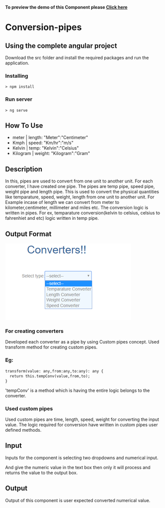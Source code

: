 **To preview the demo of this Component please [Click here](https://stackblitz.com/edit/angular-uoz1z7-ls8t7m?embed=1&file=src/app/converters/converters.component.html&hideNavigation=1&view=preview)**


# Conversion-pipes

## Using the complete angular project

Download the src folder and install the required packages and run the application.

### Installing

```
> npm install
```

### Run server

```
> ng serve
``` 

## How To Use
- meter | length: "Meter":"Centimeter"
- Kmph | speed: "Km/hr":"m/s"
- Kelvin | temp: "Kelvin":"Celsius"
- Kilogram | weight: "Kilogram":"Gram"

## Description
In this, pipes are used to convert from one unit to another unit. For each converter, I have created one pipe. The pipes are temp pipe, speed pipe, weight pipe and length pipe. This is used to convert the physical quantities like temparature, speed, weight, length  from one unit to another unit. For Example incase of length we can convert from meter to kilometer,centimeter, millimeter and miles etc. The conversion logic is written in pipes. For ex, temparature conversion(kelvin to celsius, celsius to fahrenhiet and etc) logic written in temp pipe.  


## Output Format 

<p><img src="/images/Screenshot (11).png"></p>


### For creating converters
Developed each converter as a pipe by using Custom pipes concept. Used transform method for creating custom pipes.
### Eg: 
```
transform(value: any,from:any,to:any): any {  
  return this.tempConv(value,from,to);
}
```
  'tempConv' is a method which is having the entire logic belongs to the converter.
### Used custom pipes
Used custom pipes are time, length, speed, weight for converting the input value. The logic required for conversion have written in custom pipes user defined methods.
## Input
Inputs for the component is selecting two dropdowns and numerical input. 

And give the numeric value in the text box then only it will process and returns the value to the output box.
## Output
Output of this component is user expected converted numerical value.

